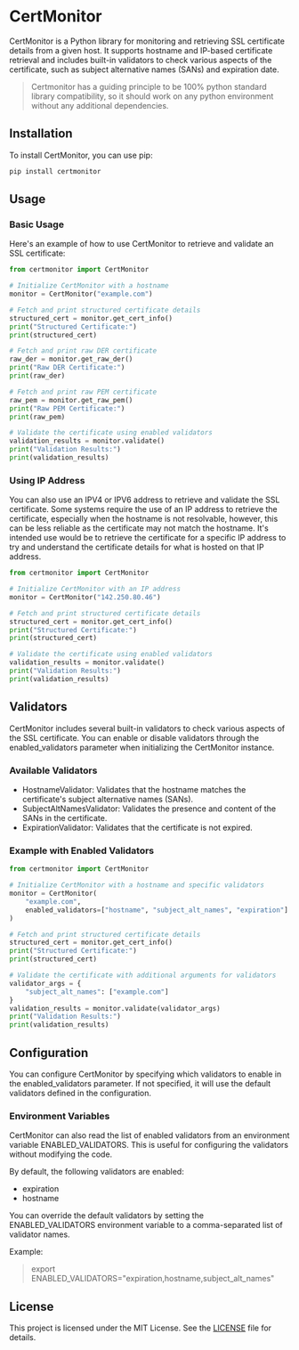 # CertMonitor

CertMonitor is a Python library for monitoring and retrieving SSL certificate details from a given host. It supports hostname and IP-based certificate retrieval and includes built-in validators to check various aspects of the certificate, such as subject alternative names (SANs) and expiration date.

> Certmonitor has a guiding principle to be 100% python standard library compatibility, so it should work on any python environment without any additional dependencies. 

## Installation

To install CertMonitor, you can use pip:

```sh
pip install certmonitor
```

## Usage
### Basic Usage
Here's an example of how to use CertMonitor to retrieve and validate an SSL certificate:
```python
from certmonitor import CertMonitor

# Initialize CertMonitor with a hostname
monitor = CertMonitor("example.com")

# Fetch and print structured certificate details
structured_cert = monitor.get_cert_info()
print("Structured Certificate:")
print(structured_cert)

# Fetch and print raw DER certificate
raw_der = monitor.get_raw_der()
print("Raw DER Certificate:")
print(raw_der)

# Fetch and print raw PEM certificate
raw_pem = monitor.get_raw_pem()
print("Raw PEM Certificate:")
print(raw_pem)

# Validate the certificate using enabled validators
validation_results = monitor.validate()
print("Validation Results:")
print(validation_results)
```

### Using IP Address
You can also use an IPV4 or IPV6 address to retrieve and validate the SSL certificate. 
Some systems require the use of an IP address to retrieve the certificate, especially when the hostname is not resolvable, however, this can be less reliable as the certificate may not match the hostname. It's intended use would be to retrieve the certificate for a specific IP address to try and understand the certificate details for what is hosted on that IP address.
```python
from certmonitor import CertMonitor

# Initialize CertMonitor with an IP address
monitor = CertMonitor("142.250.80.46")

# Fetch and print structured certificate details
structured_cert = monitor.get_cert_info()
print("Structured Certificate:")
print(structured_cert)

# Validate the certificate using enabled validators
validation_results = monitor.validate()
print("Validation Results:")
print(validation_results)

```

## Validators
CertMonitor includes several built-in validators to check various aspects of the SSL certificate. You can enable or disable validators through the enabled_validators parameter when initializing the CertMonitor instance.

### Available Validators
- HostnameValidator: Validates that the hostname matches the certificate's subject alternative names (SANs).
- SubjectAltNamesValidator: Validates the presence and content of the SANs in the certificate.
- ExpirationValidator: Validates that the certificate is not expired.

### Example with Enabled Validators
```python
from certmonitor import CertMonitor

# Initialize CertMonitor with a hostname and specific validators
monitor = CertMonitor(
    "example.com",
    enabled_validators=["hostname", "subject_alt_names", "expiration"]
)

# Fetch and print structured certificate details
structured_cert = monitor.get_cert_info()
print("Structured Certificate:")
print(structured_cert)

# Validate the certificate with additional arguments for validators
validator_args = {
    "subject_alt_names": ["example.com"]
}
validation_results = monitor.validate(validator_args)
print("Validation Results:")
print(validation_results)
```

## Configuration
You can configure CertMonitor by specifying which validators to enable in the enabled_validators parameter. If not specified, it will use the default validators defined in the configuration.

### Environment Variables
CertMonitor can also read the list of enabled validators from an environment variable ENABLED_VALIDATORS. This is useful for configuring the validators without modifying the code.

By default, the following validators are enabled:

- expiration
- hostname

You can override the default validators by setting the ENABLED_VALIDATORS environment variable to a comma-separated list of validator names.

Example:
> export ENABLED_VALIDATORS="expiration,hostname,subject_alt_names"

## License
This project is licensed under the MIT License. See the [LICENSE](LICENSE) file for details.
